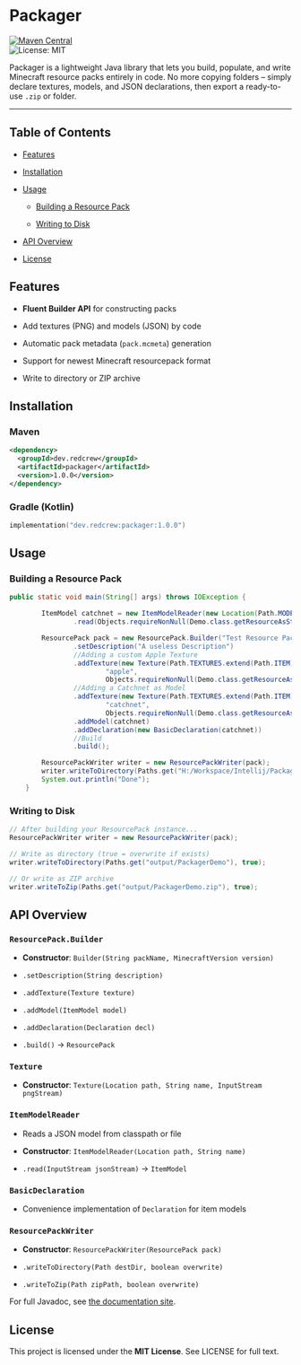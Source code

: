 # Packager

[![Maven Central](https://img.shields.io/maven-central/v/dev.redcrew/packager)](https://search.maven.org/artifact/dev.redcrew/packager)  
![License: MIT](https://img.shields.io/badge/License-MIT-blue.svg)

Packager is a lightweight Java library that lets you build, populate, and write Minecraft resource packs entirely in code. No more copying folders – simply declare textures, models, and JSON declarations, then export a ready-to-use `.zip` or folder.

----------

## Table of Contents

-   [Features](#features)

-   [Installation](#installation)
    
-   [Usage](#usage)
    
    -   [Building a Resource Pack](#building-a-resource-pack)
        
    -   [Writing to Disk](#writing-to-disk)
        
-   [API Overview](#api-overview)

-   [License](#license)
    


## Features

-   **Fluent Builder API** for constructing packs
    
-   Add textures (PNG) and models (JSON) by code
    
-   Automatic pack metadata (`pack.mcmeta`) generation
    
-   Support for newest Minecraft resourcepack format
    
-   Write to directory or ZIP archive

    


## Installation

### Maven

```xml
<dependency>
  <groupId>dev.redcrew</groupId>
  <artifactId>packager</artifactId>
  <version>1.0.0</version>
</dependency>

```

### Gradle (Kotlin)

```kotlin
implementation("dev.redcrew:packager:1.0.0")
```

## Usage

### Building a Resource Pack

```java
public static void main(String[] args) throws IOException {

        ItemModel catchnet = new ItemModelReader(new Location(Path.MODELS.extend(Path.ITEM)), "catchnet")
                .read(Objects.requireNonNull(Demo.class.getResourceAsStream("qitem_catchnet.json")));

        ResourcePack pack = new ResourcePack.Builder("Test Resource Pack", MinecraftVersion.v1_21_5)
                .setDescription("A useless Description")
                //Adding a custom Apple Texture
                .addTexture(new Texture(Path.TEXTURES.extend(Path.ITEM),
                        "apple",
                        Objects.requireNonNull(Demo.class.getResourceAsStream("apple.png"))))
                //Adding a Catchnet as Model
                .addTexture(new Texture(Path.TEXTURES.extend(Path.ITEM),
                        "catchnet",
                        Objects.requireNonNull(Demo.class.getResourceAsStream("qitem_catchnet.png"))))
                .addModel(catchnet)
                .addDeclaration(new BasicDeclaration(catchnet))
                //Build
                .build();

        ResourcePackWriter writer = new ResourcePackWriter(pack);
        writer.writeToDirectory(Paths.get("H:/Workspace/Intellij/Packager/Demo"), true);
        System.out.println("Done");
    }
```

### Writing to Disk

```java
// After building your ResourcePack instance...
ResourcePackWriter writer = new ResourcePackWriter(pack);

// Write as directory (true = overwrite if exists)
writer.writeToDirectory(Paths.get("output/PackagerDemo"), true);

// Or write as ZIP archive
writer.writeToZip(Paths.get("output/PackagerDemo.zip"), true);

```

## API Overview

### `ResourcePack.Builder`

-   **Constructor**: `Builder(String packName, MinecraftVersion version)`
    
-   `.setDescription(String description)`
    
-   `.addTexture(Texture texture)`
    
-   `.addModel(ItemModel model)`
    
-   `.addDeclaration(Declaration decl)`
    
-   `.build()` → `ResourcePack`
    

### `Texture`

-   **Constructor**: `Texture(Location path, String name, InputStream pngStream)`
    

### `ItemModelReader`

-   Reads a JSON model from classpath or file
    
-   **Constructor**: `ItemModelReader(Location path, String name)`
    
-   `.read(InputStream jsonStream)` → `ItemModel`
    

### `BasicDeclaration`

-   Convenience implementation of `Declaration` for item models
    

### `ResourcePackWriter`

-   **Constructor**: `ResourcePackWriter(ResourcePack pack)`
    
-   `.writeToDirectory(Path destDir, boolean overwrite)`
    
-   `.writeToZip(Path zipPath, boolean overwrite)`
    

For full Javadoc, see [the documentation site](https://docs.redcrew.dev/packager).

## License

This project is licensed under the **MIT License**. See LICENSE for full text.
